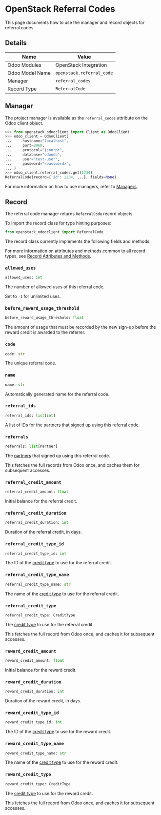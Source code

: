 # OpenStack Referral Codes

This page documents how to use the manager and record objects
for referral codes.

## Details

| Name            | Value                     |
|-----------------|---------------------------|
| Odoo Modules    | OpenStack Integration     |
| Odoo Model Name | `openstack.referral_code` |
| Manager         | `referral_codes`          |
| Record Type     | `ReferralCode`            |

## Manager

The project manager is available as the `referral_codes`
attribute on the Odoo client object.

```python
>>> from openstack_odooclient import Client as OdooClient
>>> odoo_client = OdooClient(
...     hostname="localhost",
...     port=8069,
...     protocol="jsonrpc",
...     database="odoodb",
...     user="test-user",
...     password="<password>",
... )
>>> odoo_client.referral_codes.get(1234)
ReferralCode(record={'id': 1234, ...}, fields=None)
```

For more information on how to use managers, refer to [Managers](index.md).

## Record

The referral code manager returns `ReferralCode` record objects.

To import the record class for type hinting purposes:

```python
from openstack_odooclient import ReferralCode
```

The record class currently implements the following fields and methods.

For more information on attributes and methods common to all record types,
see [Record Attributes and Methods](index.md#attributes-and-methods).

### `allowed_uses`

```python
allowed_uses: int
```

The number of allowed uses of this referral code.

Set to `-1` for unlimited uses.

### `before_reward_usage_threshold`

```python
before_reward_usage_threshold: float
```

The amount of usage that must be recorded by the new sign-up
before the reward credit is awarded to the referrer.

### `code`

```python
code: str
```

The unique referral code.

### `name`

```python
name: str
```

Automatically generated name for the referral code.

### `referral_ids`

```python
referral_ids: list[int]
```

A list of IDs for the [partners](partner.md) that signed up
using this referral code.

### `referrals`

```python
referrals: list[Partner]
```

The [partners](partner.md) that signed up using this referral code.

This fetches the full records from Odoo once,
and caches them for subsequent accesses.

### `referral_credit_amount`

```python
referral_credit_amount: float
```

Initial balance for the referral credit.

### `referral_credit_duration`

```python
referral_credit_duration: int
```

Duration of the referral credit, in days.

### `referral_credit_type_id`

```python
referral_credit_type_id: int
```

The ID of the [credit type](credit-type.md) to use for the referral credit.

### `referral_credit_type_name`

```python
referral_credit_type_name: str
```

The name of the [credit type](credit-type.md) to use for the referral credit.

### `referral_credit_type`

```python
referral_credit_type: CreditType
```

The [credit type](credit-type.md) to use for the referral credit.

This fetches the full record from Odoo once,
and caches it for subsequent accesses.

### `reward_credit_amount`

```python
reward_credit_amount: float
```

Initial balance for the reward credit.

### `reward_credit_duration`

```python
reward_credit_duration: int
```

Duration of the reward credit, in days.

### `reward_credit_type_id`

```python
reward_credit_type_id: int
```

The ID of the [credit type](credit-type.md) to use for the reward credit.

### `reward_credit_type_name`

```python
reward_credit_type_name: str
```

The name of the [credit type](credit-type.md) to use for the reward credit.

### `reward_credit_type`

```python
reward_credit_type: CreditType
```

The [credit type](credit-type.md) to use for the reward credit.

This fetches the full record from Odoo once,
and caches it for subsequent accesses.
